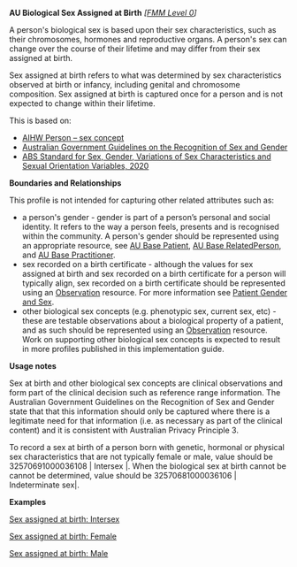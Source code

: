 **AU Biological Sex Assigned at Birth** *[[FMM Level 0](guidance.html)]*

A person's biological sex is based upon their sex characteristics, such as their chromosomes, hormones and reproductive organs. A person's sex can change over the course of their lifetime and may differ from their sex assigned at birth.

Sex assigned at birth refers to what was determined by sex characteristics observed at birth or infancy, including genital and chromosome composition. Sex assigned at birth is captured once for a person and is not expected to change within their lifetime.

This is based on:
* [AIHW Person – sex concept](https://meteor.aihw.gov.au/content/index.phtml/itemId/635233)
* [Australian Government Guidelines on the Recognition of Sex and Gender](https://www.ag.gov.au/rights-and-protections/publications/australian-government-guidelines-recognition-sex-and-gender)
* [ABS Standard for Sex, Gender, Variations of Sex Characteristics and Sexual Orientation Variables, 2020](https://www.abs.gov.au/statistics/standards/standard-sex-gender-variations-sex-characteristics-and-sexual-orientation-variables/latest-release)

**Boundaries and Relationships**

This profile is not intended for capturing other related attributes such as: 
* a person's gender - gender is part of a person’s personal and social identity. It refers to the way a person feels, presents and is recognised within the community. A person's gender should be represented using an appropriate resource, see [AU Base Patient](StructureDefinition-au-patient.html), [AU Base RelatedPerson](http://build.fhir.org/ig/hl7au/au-fhir-base/StructureDefinition-au-relatedperson.html), and [AU Base Practitioner](http://build.fhir.org/ig/hl7au/au-fhir-base/StructureDefinition-au-practitioner.html).
* sex recorded on a birth certificate - although the values for sex assigned at birth and sex recorded on a birth certificate for a person will typically align, sex recorded on a birth certificate should be represented using an [Observation](http://hl7.org/fhir/R4/observation.html) resource. For more information see [Patient Gender and Sex](http://hl7.org/fhir/R4/patient.html#gender).
* other biological sex concepts (e.g. phenotypic sex, current sex, etc) - these are  testable observations about a biological property of a patient, and as such should be represented using an [Observation](http://hl7.org/fhir/R4/observation.html) resource. Work on supporting other biological sex concepts is expected to result in more profiles published in this implementation guide. 
  
**Usage notes**
  
Sex at birth and other biological sex concepts are clinical observations and form part of the clinical decision such as reference range information. The Australian Government Guidelines on the Recognition of Sex and Gender state that that this information should only be captured where there is a legitimate need for that information (i.e. as necessary as part of the clinical content) and it is consistent with Australian Privacy Principle 3.

To record a sex at birth of a person born with genetic, hormonal or physical sex characteristics that are not typically female or male, value should be 32570691000036108 \| Intersex \|. 
When the biological sex at birth cannot be cannot be determined, value should be 32570681000036106  \| Indeterminate sex\|.

**Examples**

[Sex assigned at birth: Intersex](Observation-sex-at-birth-intersex.html)

[Sex assigned at birth: Female](Observation-sex-at-birth-female.html)

[Sex assigned at birth: Male](Observation-06d63c90-0316-426d-97fa-d34ee65a0abd.html)



